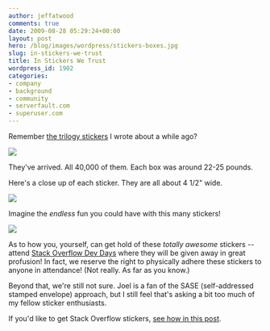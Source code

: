 ```yaml
---
author: jeffatwood
comments: true
date: 2009-08-28 05:29:24+00:00
layout: post
hero: /blog/images/wordpress/stickers-boxes.jpg
slug: in-stickers-we-trust
title: In Stickers We Trust
wordpress_id: 1902
categories:
- company
- background
- community
- serverfault.com
- superuser.com
---
```



Remember [the trilogy stickers](http://blog.stackoverflow.com/2009/08/coming-soon-trilogy-stickers/) I wrote about a while ago?



![](/blog/images/wordpress/stickers-boxes.jpg)



They've arrived. All 40,000 of them. Each box was around 22-25 pounds.



Here's a close up of each sticker. They are all about 4 1/2" wide.



![](/blog/images/wordpress/stickers-near-arranged.jpg)



Imagine the _endless_ fun you could have with this many stickers!



![](/blog/images/wordpress/stickers-near-loose.jpg)



As to how you, yourself, can get hold of these _totally awesome_ stickers -- attend [Stack Overflow Dev Days](http://stackoverflow.carsonified.com/) where they will be given away in great profusion! In fact, we reserve the right to physically adhere these stickers to anyone in attendance! (Not really. As far as you know.)



Beyond that, we're still not sure. Joel is a fan of the SASE (self-addressed stamped envelope) approach, but I still feel that's asking a bit too much of my fellow sticker enthusiasts.



If you'd like to get Stack Overflow stickers, [see how in this post](http://blog.stackoverflow.com/2009/09/how-to-get-stack-overflow-stickers/).

